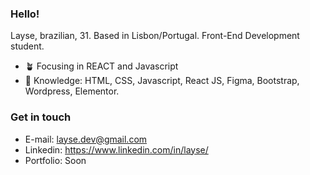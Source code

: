 ### Hello! <br>

Layse, brazilian, 31. Based in Lisbon/Portugal. Front-End Development student.  

- 🪴 Focusing in REACT and Javascript
- 🔮 Knowledge: HTML, CSS, Javascript, React JS, Figma, Bootstrap, Wordpress, Elementor.

### Get in touch <br>

- E-mail: layse.dev@gmail.com
- Linkedin: https://www.linkedin.com/in/layse/
- Portfolio: Soon

